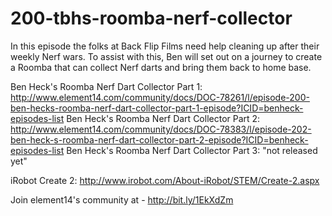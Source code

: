 # 200-tbhs-roomba-nerf-collector

In this episode the folks at Back Flip Films need help cleaning up after their weekly Nerf wars. To assist with this, Ben will set out on a journey to create a Roomba that can collect Nerf darts and bring them back to home base.

Ben Heck's Roomba Nerf Dart Collector Part 1: http://www.element14.com/community/docs/DOC-78261/l/episode-200-ben-hecks-roomba-nerf-dart-collector-part-1-episode?ICID=benheck-episodes-list
Ben Heck's Roomba Nerf Dart Collector Part 2: http://www.element14.com/community/docs/DOC-78383/l/episode-202-ben-heck-s-roomba-nerf-dart-collector-part-2-episode?ICID=benheck-episodes-list
Ben Heck's Roomba Nerf Dart Collector Part 3: "not released yet"

 iRobot Create 2: http://www.irobot.com/About-iRobot/STEM/Create-2.aspx
 
 Join element14's community at - http://bit.ly/1EkXdZm